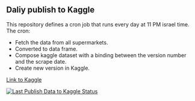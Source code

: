 
Daliy publish to Kaggle
-------

This repository defines a cron job that runs every day at 11 PM israel time.
The cron: 
  - Fetch the data from all supermarkets.
  - Converted to data frame.
  - Compose kaggle dataset with a binding between the version number and the scrape date.
  - Create new version in Kaggle.


[Link to Kaggle](https://www.kaggle.com/datasets/erlichsefi/israeli-supermarkets-data)

[![Last Publish Data to Kaggle Status](https://github.com/OpenIsraeliSupermarkets/daily-publish-supermarket-data/actions/workflows/cron-publish.yml/badge.svg?event=schedule)](https://github.com/OpenIsraeliSupermarkets/daily-publish-supermarket-data/actions/workflows/cron-publish.yml)
